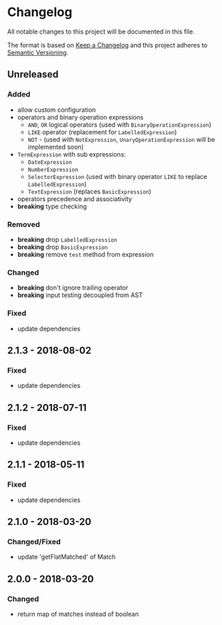 # Changelog

All notable changes to this project will be documented in this file.

The format is based on [Keep a Changelog](http://keepachangelog.com/en/1.0.0/)
and this project adheres to [Semantic Versioning](http://semver.org/spec/v2.0.0.html).

## Unreleased

### Added
- allow custom configuration
- operators and binary operation expressions
  - `AND`, `OR` logical operators (used with `BinaryOperationExpression`)
  - `LIKE` operator (replacement for `LabelledExpression`)
  - `NOT` - (used with `NotExpression`, `UnaryOperationExpression` will be implemented soon)
- `TermExpression` with sub expressions:
  - `DateExpression`
  - `NumberExpression`
  - `SelectorExpression` (used with binary operator `LIKE` to replace `LabelledExpression`)
  - `TextExpression` (replaces `BasicExpression`)
- operators precedence and associativity
- **breaking** type checking

### Removed
- **breaking** drop `LabelledExpression`
- **breaking** drop `BasicExpression`
- **breaking** remove `test` method from expression

### Changed
- **breaking** don't ignore trailing operator
- **breaking** input testing decoupled from AST

### Fixed
- update dependencies

## 2.1.3 - 2018-08-02

### Fixed
- update dependencies

## 2.1.2 - 2018-07-11

### Fixed
- update dependencies

## 2.1.1 - 2018-05-11

### Fixed
- update dependencies

## 2.1.0 - 2018-03-20

### Changed/Fixed
- update 'getFlatMatched' of Match

## 2.0.0 - 2018-03-20

### Changed
- return map of matches instead of boolean
